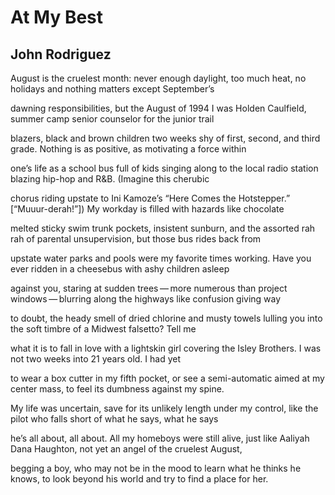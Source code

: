 # At My Best
## John Rodriguez
August is the cruelest month: never enough daylight, too much
heat, no holidays and nothing matters except September’s

dawning responsibilities, but the August of 1994 I was Holden
Caulfield, summer camp senior counselor for the junior trail

blazers, black and brown children two weeks shy of first, second,
and third grade. Nothing is as positive, as motivating a force within

one’s life as a school bus full of kids singing along to the local
radio station blazing hip-hop and R&B. (Imagine this cherubic

chorus riding upstate to Ini Kamoze’s “Here Comes the Hotstepper.”
[“Muuur-derah!”]) My workday is filled with hazards like chocolate

melted sticky swim trunk pockets, insistent sunburn, and the assorted
rah rah of parental unsupervision, but those bus rides back from

upstate water parks and pools were my favorite times working.
Have you ever ridden in a cheesebus with ashy children asleep

against you, staring at sudden trees — more numerous than project
windows — blurring along the highways like confusion giving way

to doubt, the heady smell of dried chlorine and musty towels
lulling you into the soft timbre of a Midwest falsetto? Tell me

what it is to fall in love with a lightskin girl covering the Isley
Brothers. I was not two weeks into 21 years old. I had yet

to wear a box cutter in my fifth pocket, or see a semi-automatic
aimed at my center mass, to feel its dumbness against my spine.

My life was uncertain, save for its unlikely length under my control,
like the pilot who falls short of what he says, what he says

he’s all about, all about. All my homeboys were still alive, just
like Aaliyah Dana Haughton, not yet an angel of the cruelest August,

begging a boy, who may not be in the mood to learn what he thinks
he knows, to look beyond his world and try to find a place for her.